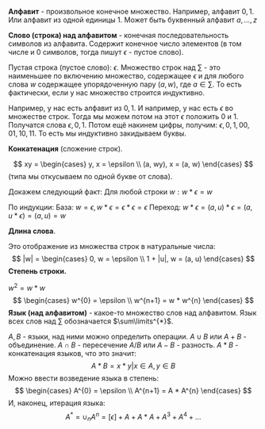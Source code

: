 **Алфавит** - произвольное конечное множество.
Например, алфавит $0, 1$.
Или алфавит из одной единицы $1$.
Может быть буквенный алфавит $a, ..., z$

**Слово (строка) над алфавитом** - конечная последовательность символов из алфавита. Содержит конечное число элементов (в том числе и 0 символов, тогда пишут $\epsilon$ - пустое слово).

Пустая строка (пустое слово): $\epsilon$.
Множество строк над $\sum\limits$ - это наименьшее по включению множество, содержащее $\epsilon$ и для любого слова $w$ содержащее упорядоченную пару $(a, w)$, где $a \in \sum\limits$. То есть фактически, если у нас множество строится индуктивно.

Например, у нас есть алфавит из $0, 1$. И например, у нас есть $\epsilon$ во множестве строк. Тогда мы можем потом на этот $\epsilon$ положить 0 и 1. Получатся слова $\epsilon, 0, 1$. Потом ещё накинем цифры, получим: $\epsilon, 0, 1, 00, 01, 10, 11$. То есть мы индуктивно закидываем буквы.

**Конкатенация** (сложение строк).

$$
xy = \begin{cases}
y, x = \epsilon \\
(a, wy), x = (a, w)
\end{cases}
$$
(типа мы откусываем по одной букве от слова).

Докажем следующий факт:
Для любой строки $w: w * \epsilon = w$

По индукции:
База: $w = \epsilon, w * \epsilon = \epsilon * \epsilon = \epsilon$
Переход: $w * \epsilon = (a, u) * \epsilon = (a, u * \epsilon) = (a, u) = w$

**Длина слова**.

Это отображение из множества строк в натуральные числа:
$$
|w| = \begin{cases}
0, w = \epsilon \\
1 + |u|, w = (a, u)
\end{cases}
$$
**Степень строки.**

$w^{2} = w * w$
$$
\begin{cases}
w^{0} = \epsilon \\
w^{n+1} = w * w^{n}
\end{cases}
$$
**Язык (над алфавитом)** - какое-то множество слов над алфавитом.
Язык всех слов над $\sum\limits$ обозначается $\sum\limits^{*}$.

$A, B$ - языки, над ними можно определить операции.
$A \cup B$ или $A + B$ - объединение.
$A \cap B$ - пересечение
$A / B$ или $A - B$ - разность.
$A * B$ - конкатенация языков, что это значит:
$$
A * B = {x * y | x \in A, y \in B}
$$
Можно ввести возведение языка в степень:
$$
\begin{cases}
A^{0} = \epsilon \\
A^{n+1} = A * A^{n}
\end{cases}
$$
И, наконец, итерация языка:
$$
A^{*} = \cup_{n} A^{n} = [\epsilon] + A + A * A + A^{3} + A^{4} + ...
$$



